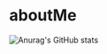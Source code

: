 # aboutMe
![Anurag's GitHub stats](https://github-readme-stats.vercel.app/api?username=anuraghazra&show_icons=true&theme=radical)
